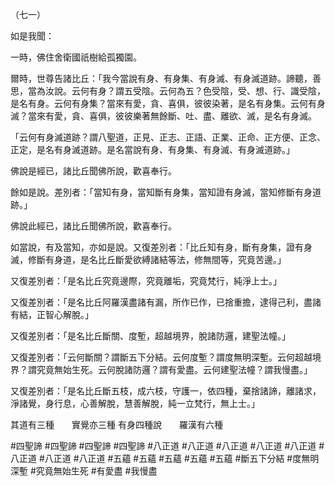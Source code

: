 （七一）

如是我聞：

一時，佛住舍衛國祇樹給孤獨園。

爾時，世尊告諸比丘：「我今當說有身、有身集、有身滅、有身滅道跡。諦聽，善思，當為汝說。云何有身？謂五受陰。云何為五？色受陰，受、想、行、識受陰，是名有身。云何有身集？當來有愛，貪、喜俱，彼彼染著，是名有身集。云何有身滅？當來有愛，貪、喜俱，彼彼樂著無餘斷、吐、盡、離欲、滅，是名有身滅。

「云何有身滅道跡？謂八聖道，正見、正志、正語、正業、正命、正方便、正念、正定，是名有身滅道跡。是名當說有身、有身集、有身滅、有身滅道跡。」

佛說是經已，諸比丘聞佛所說，歡喜奉行。

餘如是說。差別者：「當知有身，當知斷有身集，當知證有身滅，當知修斷有身道跡。」

佛說此經已，諸比丘聞佛所說，歡喜奉行。

如當說，有及當知，亦如是說。又復差別者：「比丘知有身，斷有身集，證有身滅，修斷有身道，是名比丘斷愛欲縛諸結等法，修無間等，究竟苦邊。」

又復差別者：「是名比丘究竟邊際，究竟離垢，究竟梵行，純淨上士。」

又復差別者：「是名比丘阿羅漢盡諸有漏，所作已作，已捨重擔，逮得己利，盡諸有結，正智心解脫。」

又復差別者：「是名比丘斷關、度塹，超越境界，脫諸防邏，建聖法幢。」

又復差別者：「云何斷關？謂斷五下分結。云何度塹？謂度無明深塹。云何超越境界？謂究竟無始生死。云何脫諸防邏？謂有愛盡。云何建聖法幢？謂我慢盡。」

又復差別者：「是名比丘斷五枝，成六枝，守護一，依四種，棄捨諸諦，離諸求，淨諸覺，身行息，心善解脫，慧善解脫，純一立梵行，無上士。」

其道有三種　　實覺亦三種
有身四種說　　羅漢有六種



#四聖諦
#四聖諦
#四聖諦
#四聖諦
#八正道
#八正道
#八正道
#八正道
#八正道
#八正道
#八正道
#八正道
#五蘊
#五蘊
#五蘊
#五蘊
#五蘊
#斷五下分結
#度無明深塹
#究竟無始生死
#有愛盡
#我慢盡
